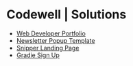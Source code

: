 # Codewell | Solutions
- [Web Developer Portfolio](https://ivobul.github.io/codewell-solutions/web-developer-portfolio/)
- [Newsletter Popup Template](https://ivobul.github.io/codewell-solutions/newsletter-popup-template/)
- [Snipper Landing Page](https://ivobul.github.io/codewell-solutions/snipper-landing-page/)
- [Gradie Sign Up](https://ivobul.github.io/codewell-solutions/gradie-sign-up/)
